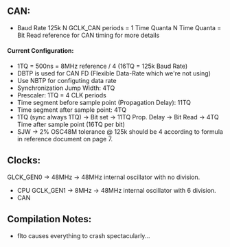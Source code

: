 

## CAN:
 - Baud Rate 125k
N GCLK_CAN periods = 1 Time Quanta
N Time Quanta = Bit
Read reference for CAN timing for more details
#### Current Configuration:
 - 1TQ = 500ns = 8MHz reference / 4 (16TQ = 125k Baud Rate)
 - DBTP is used for CAN FD (Flexible Data-Rate which we're not using)
 - Use NBTP for configuting data rate
  - Synchronization Jump Width: 4TQ
  - Prescaler: 1TQ = 4 CLK periods
  - Time segment before sample point (Propagation Delay): 11TQ
  - Time segment after sample point: 4TQ
  - 1TQ (sync always 1TQ) -> Bit set -> 11TQ Prop. Delay -> Bit Read -> 4TQ Time after sample point (16TQ per bit)
  - SJW -> 2% OSC48M tolerance @ 125k should be 4 according to formula in reference document on page 7.

## Clocks:

GLCK_GEN0 -> 48MHz -> 48MHz internal oscillator with no division.
 - CPU
GCLK_GEN1 -> 8MHz  -> 48MHz internal oscillator with 6 division.
 - CAN

## Compilation Notes:
 - flto causes everything to crash spectacularly...
 
